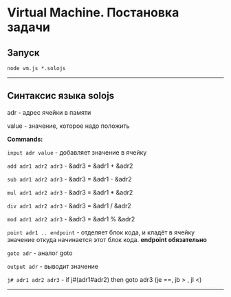 # Virtual Machine. Постановка задачи

## Запуск
```
node vm.js *.solojs
```
---
## Синтаксис языка solojs
adr - адрес ячейки в памяти

value - значение, которое надо положить

**Commands:**

``` input adr value ``` - добавляет значение в ячейку

``` add adr1 adr2 adr3 ``` - &adr3 = &adr1 + &adr2

``` sub adr1 adr2 adr3 ``` - &adr3 = &adr1 - &adr2

``` mul adr1 adr2 adr3 ``` - &adr3 = &adr1 * &adr2

``` div adr1 adr2 adr3 ``` - &adr3 = &adr1 / &adr2

``` mod adr1 adr2 adr3 ``` - &adr3 = &adr1 % &adr2

``` point adr1 .. endpoint ``` - отделяет блок кода, и кладёт в ячейку значение откуда начинается этот блок кода. **endpoint обязательно**

``` goto adr ``` - аналог goto

``` output adr ``` - выводит значение

``` j# adr1 adr2 adr3 ``` - if j#(adr1#adr2) then goto adr3 (je ==, jb > , jl <)

---